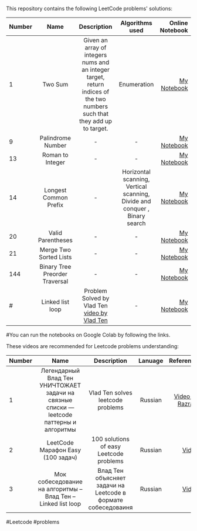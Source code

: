 This repository contains the following LeetCode problems' solutions:

| Number        | Name                             | Description                                                   |  Algorithms used        |  Online Notebook | 
| ------------- |:--------------------------------:|:-------------------------------------------------------------:|:-----------------------:|-----------------:|
|  1            |      Two Sum                     |  Given an array of integers nums and an integer target, return indices of the two numbers such that they add up to target.         | Enumeration          | [My Notebook](https://colab.research.google.com/github/BISH0808/Leetcode_problems/blob/main/Problem_1_Two_Sum.ipynb)
|  9            |      Palindrome Number           |  -                                | -          |[My Notebook](https://colab.research.google.com/github/BISH0808/Leetcode_problems/blob/main/Problem_9_Palindrome_Number.ipynb) | 
|  13            |      Roman to Integer  |  -                      | -         |[My Notebook](https://colab.research.google.com/github/BISH0808/Leetcode_problems/blob/main/Problem_13_Roman_to_Integer.ipynb) | 
|  14            |      Longest Common Prefix    |  -                          | Horizontal scanning, Vertical scanning, Divide and conquer , Binary search         |[My Notebook](https://colab.research.google.com/github/BISH0808/Leetcode_problems/blob/main/Problem_14_Longest_Common_Prefix.ipynb) | 
|  20            |      Valid Parentheses        |  -                          | -        |[My Notebook](https://colab.research.google.com/github/BISH0808/Leetcode_problems/blob/main/Problem_14_Longest_Common_Prefix.ipynb) | 
|  21            |      Merge Two Sorted Lists        |  -                          | -         |[My Notebook](https://colab.research.google.com/github/BISH0808/Leetcode_problems/blob/main/Problem_21_Merge_Two_Sorted_Lists.ipynb) | 
|  144            |       Binary Tree Preorder Traversal        |  -                          | -         |[My Notebook](https://colab.research.google.com/github/BISH0808/Leetcode_problems/blob/main/Problem_144_Binary_Tree_Preorder_Traversal.ipynb) |
|  #            |       Linked list loop        |  Problem Solved by Vlad Ten [video by Vlad Ten](https://www.youtube.com/watch?v=b6-_GVGrgzw&list=PLdrkFH5HIVuA8Qx2zReirF-4YTTrMP5KW&index=4&t=442s)                 | -         |[My Notebook](https://colab.research.google.com/drive/1PZf8LeNWTMRmiN-jUQ9yvi0nO_tT5-AC) |


#You can run the notebooks on Google Colab by following the links.


These videos are recommended for Leetcode problems understanding:


| Number        | Name                             | Description                                                   |  Lanuage         |  Reference       | 
| ------------- |:--------------------------------:|:-------------------------------------------------------------:|:----------------:|-----------------:|
|  1            |      Легендарный Влад Тен УНИЧТОЖАЕТ задачи на связные списки — leetcode паттерны и алгоритмы           |  Vlad Ten solves leetcode problems           | Russian          | [Video by Razrabi ](https://www.youtube.com/watch?v=b6-_GVGrgzw&list=PLdrkFH5HIVuA8Qx2zReirF-4YTTrMP5KW&index=2)
|  2            |      LeetCode Марафон Easy (100 задач)      |  100 solutions of easy Leetcode problems           | Russian          | [Video ](https://www.youtube.com/watch?v=Pp84Sv041xA&list=PLdrkFH5HIVuA8Qx2zReirF-4YTTrMP5KW&index=3&t=12s)
|  3            |      Мок собеседование на алгоритмы – Влад Тен – Linked list loop    |  Влад Тен объясняет задачи на Leetcode в формате собеседоваиня            | Russian          | [Video ](https://www.youtube.com/watch?v=b6-_GVGrgzw&list=PLdrkFH5HIVuA8Qx2zReirF-4YTTrMP5KW&index=4&t=442s)

 #Leetcode #problems


